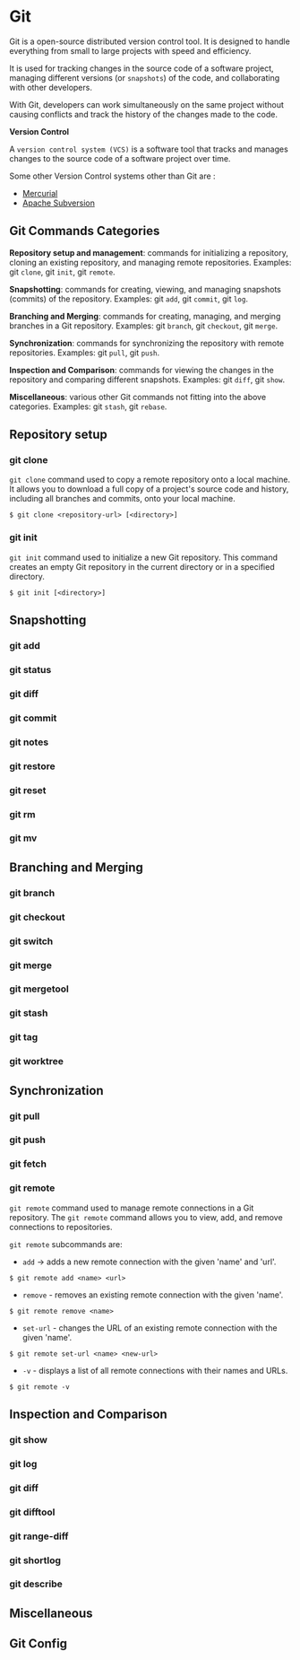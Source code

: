 # Git

Git is a open-source distributed version control tool. It is designed to handle everything from small to large projects with speed and efficiency.

It is used for tracking changes in the source code of a software project, managing different versions (or `snapshots`) of the code, and collaborating with other developers.

With Git, developers can work simultaneously on the same project without causing conflicts and track the history of the changes made to the code.

**Version Control**

A `version control system (VCS)` is a software tool that tracks and manages changes to the source code of a software project over time.

Some other Version Control systems other than Git are :

- [Mercurial](https://www.mercurial-scm.org/)
- [Apache Subversion](https://subversion.apache.org/)

## Git Commands Categories

**Repository setup and management**: commands for initializing a repository, cloning an existing repository, and managing remote repositories. Examples: git `clone`, git `init`, git `remote`.

**Snapshotting**: commands for creating, viewing, and managing snapshots (commits) of the repository. Examples: git `add`, git `commit`, git `log`.

**Branching and Merging**: commands for creating, managing, and merging branches in a Git repository. Examples: git `branch`, git `checkout`, git `merge`.

**Synchronization**: commands for synchronizing the repository with remote repositories. Examples: git `pull`, git `push`.

**Inspection and Comparison**: commands for viewing the changes in the repository and comparing different snapshots. Examples: git `diff`, git `show`.

**Miscellaneous**: various other Git commands not fitting into the above categories. Examples: git `stash`, git `rebase`.

## Repository setup

### git clone

`git clone` command used to copy a remote repository onto a local machine. It allows you to download a full copy of a project's source code and history, including all branches and commits, onto your local machine.

```
$ git clone <repository-url> [<directory>]
```

### git init

`git init` command used to initialize a new Git repository. This command creates an empty Git repository in the current directory or in a specified directory.

```
$ git init [<directory>]
```

## Snapshotting

### git add

### git status

### git diff

### git commit

### git notes

### git restore

### git reset

### git rm

### git mv

## Branching and Merging

### git branch

### git checkout

### git switch

### git merge

### git mergetool

### git stash

### git tag

### git worktree

## Synchronization

### git pull

### git push

### git fetch

### git remote

`git remote` command used to manage remote connections in a Git repository. The `git remote` command allows you to view, add, and remove connections to repositories.

`git remote` subcommands are:

- `add` -> adds a new remote connection with the given 'name' and 'url'.

```
$ git remote add <name> <url>
```

- `remove` - removes an existing remote connection with the given 'name'.

```
$ git remote remove <name>
```

- `set-url` - changes the URL of an existing remote connection with the given 'name'.

```
$ git remote set-url <name> <new-url>
```

- `-v` - displays a list of all remote connections with their names and URLs.

```
$ git remote -v
```

## Inspection and Comparison

### git show

### git log

### git diff

### git difftool

### git range-diff

### git shortlog

### git describe

## Miscellaneous

## Git Config



<!-- # Git Ignore File -->

<!-- future topics -->
<!--
alias
stash
bare
rm
mv
switch
git server

 -->
